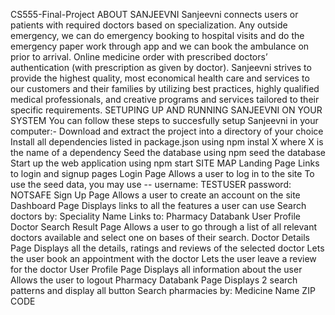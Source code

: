 CS555-Final-Project
ABOUT SANJEEVNI
Sanjeevni connects users or patients with required doctors based on specialization. Any outside emergency, we can do emergency booking to hospital visits and do the emergency paper work through app and we can book the ambulance on prior to arrival. Online medicine order with prescribed doctors’ authentication (with prescription as given by doctor). Sanjeevni strives to provide the highest quality, most economical health care and services to our customers and their families by utilizing best practices, highly qualified medical professionals, and creative programs and services tailored to their specific requirements.
SETUPING UP AND RUNNING SANJEEVNI ON YOUR SYSTEM
You can follow these steps to succesfully setup Sanjeevni in your computer:-
Download and extract the project into a directory of your choice
Install all dependencies listed in package.json using
npm instal X where X is the name of a dependency
Seed the database using
npm seed the database
Start up the web application using
npm start
SITE MAP
Landing Page
Links to login and signup pages
Login Page
Allows a user to log in to the site
To use the seed data, you may use -- username: TESTUSER password: NOTSAFE
Sign Up Page
Allows a user to create an account on the site
Dashboard Page
Displays links to all the features a user can use
Search doctors by:
Speciality
Name
Links to:
Pharmacy Databank
User Profile
Doctor Search Result Page
Allows a user to go through a list of all relevant doctors available and select one on bases of their search.
Doctor Details Page
Displays all the details, ratings and reviews of the selected doctor
Lets the user book an appointment with the doctor
Lets the user leave a review for the doctor
User Profile Page
Displays all information about the user
Allows the user to logout
Pharmacy Databank Page
Displays 2 search patterns and display all button
Search pharmacies by:
Medicine Name
ZIP CODE
